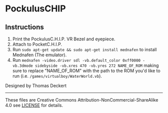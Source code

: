 # PockulusCHIP

## Instructions
1. Print the PockulusC.H.I.P. VR Bezel and eyepiece. 
2. Attach to PocketC.H.I.P.
3. Run `sudo apt-get update && sudo apt-get install mednafen` to install Mednafen (The emulator).
4. Run `mednafen -video.driver sdl -vb.default_color 0xff0000 -vb.3dmode sidebyside -vb.xres 470 -vb.yres 272 NAME_OF_ROM` making sure to replace "NAME_OF_ROM" with the path to the ROM you'd like to run (i.e. `/games/virtualboy/WaterWorld.vb`).

Designed by Thomas Deckert 

---
These files are Creative Commons Attribution-NonCommercial-ShareAlike 4.0 see [LICENSE](https://github.com/NextThingCo/PockulusCHIP/blob/master/LICENSE) for details. 
